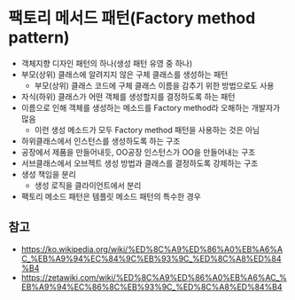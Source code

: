 # 팩토리 메서드 패턴(Factory method pattern)
- 객체지향 디자인 패턴의 하나(생성 패턴 유영 중 하나)
- 부모(상위) 클래스에 알려지지 않은 구체 클래스를 생성하는 패턴
    - 부모(상위) 클래스 코드에 구체 클래스 이름을 감추기 위한 방법으로도 사용
- 자식(하위) 클래스가 어떤 객체를 생성할지를 결정하도록 하는 패턴
- 이름으로 인해 객체를 생성하는 메소드를 Factory method라 오해하는 개발자가 많음
    - 이런 생성 메소드가 모두 Factory method 패턴을 사용하는 것은 아님
- 하위클래스에서 인스턴스를 생성하도록 하는 구조
- 공장에서 제품을 만들어내듯, OO공장 인스턴스가 OO을 만들어내는 구조
- 서브클래스에서 오브젝트 생성 방법과 클래스를 결정하도록 강제하는 구조
- 생성 책임을 분리
    - 생성 로직을 클라이언트에서 분리
- 팩토리 메소드 패턴은 템플릿 메소드 패턴의 특수한 경우

## 참고
- https://ko.wikipedia.org/wiki/%ED%8C%A9%ED%86%A0%EB%A6%AC_%EB%A9%94%EC%84%9C%EB%93%9C_%ED%8C%A8%ED%84%B4
- https://zetawiki.com/wiki/%ED%8C%A9%ED%86%A0%EB%A6%AC_%EB%A9%94%EC%86%8C%EB%93%9C_%ED%8C%A8%ED%84%B4
